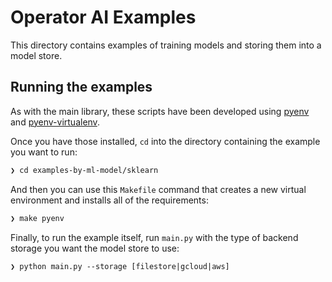 # Operator AI Examples

This directory contains examples of training models and storing them into a model store.

## Running the examples

As with the main library, these scripts have been developed using [pyenv](https://github.com/pyenv/pyenv) and [pyenv-virtualenv](https://github.com/pyenv/pyenv-virtualenv).

Once you have those installed, `cd` into the directory containing the example you want to run:

```bash
❯ cd examples-by-ml-model/sklearn
```

And then you can use this `Makefile` command that creates a new virtual environment
and installs all of the requirements:

```bash
❯ make pyenv
```

Finally, to run the example itself, run `main.py` with the type of backend storage you want
the model store to use:

```bath
❯ python main.py --storage [filestore|gcloud|aws]
```
